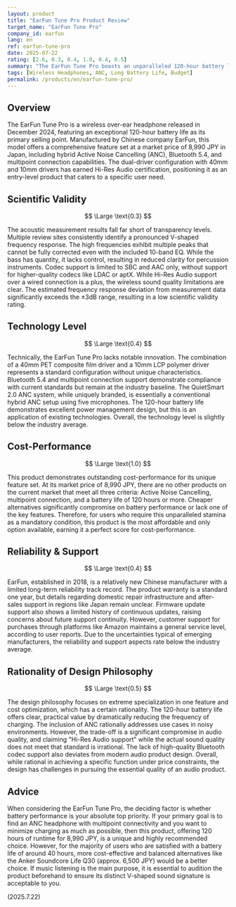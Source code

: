 ```yaml
---
layout: product
title: "EarFun Tune Pro Product Review"
target_name: "EarFun Tune Pro"
company_id: earfun
lang: en
ref: earfun-tune-pro
date: 2025-07-22
rating: [2.6, 0.3, 0.4, 1.0, 0.4, 0.5]
summary: "The EarFun Tune Pro boasts an unparalleled 120-hour battery life, making it a unique offering despite significant compromises in sound quality."
tags: [Wireless Headphones, ANC, Long Battery Life, Budget]
permalink: /products/en/earfun-tune-pro/
---
```


## Overview

The EarFun Tune Pro is a wireless over-ear headphone released in December 2024, featuring an exceptional 120-hour battery life as its primary selling point. Manufactured by Chinese company EarFun, this model offers a comprehensive feature set at a market price of 8,990 JPY in Japan, including hybrid Active Noise Cancelling (ANC), Bluetooth 5.4, and multipoint connection capabilities. The dual-driver configuration with 40mm and 10mm drivers has earned Hi-Res Audio certification, positioning it as an entry-level product that caters to a specific user need.

## Scientific Validity

$$ \Large \text{0.3} $$

The acoustic measurement results fall far short of transparency levels. Multiple review sites consistently identify a pronounced V-shaped frequency response. The high frequencies exhibit multiple peaks that cannot be fully corrected even with the included 10-band EQ. While the bass has quantity, it lacks control, resulting in reduced clarity for percussion instruments. Codec support is limited to SBC and AAC only, without support for higher-quality codecs like LDAC or aptX. While Hi-Res Audio support over a wired connection is a plus, the wireless sound quality limitations are clear. The estimated frequency response deviation from measurement data significantly exceeds the ±3dB range, resulting in a low scientific validity rating.

## Technology Level

$$ \Large \text{0.4} $$

Technically, the EarFun Tune Pro lacks notable innovation. The combination of a 40mm PET composite film driver and a 10mm LCP polymer driver represents a standard configuration without unique characteristics. Bluetooth 5.4 and multipoint connection support demonstrate compliance with current standards but remain at the industry baseline. The QuietSmart 2.0 ANC system, while uniquely branded, is essentially a conventional hybrid ANC setup using five microphones. The 120-hour battery life demonstrates excellent power management design, but this is an application of existing technologies. Overall, the technology level is slightly below the industry average.

## Cost-Performance

$$ \Large \text{1.0} $$

This product demonstrates outstanding cost-performance for its unique feature set. At its market price of 8,990 JPY, there are no other products on the current market that meet all three criteria: Active Noise Cancelling, multipoint connection, and a battery life of 120 hours or more. Cheaper alternatives significantly compromise on battery performance or lack one of the key features. Therefore, for users who require this unparalleled stamina as a mandatory condition, this product is the most affordable and only option available, earning it a perfect score for cost-performance.

## Reliability & Support

$$ \Large \text{0.4} $$

EarFun, established in 2018, is a relatively new Chinese manufacturer with a limited long-term reliability track record. The product warranty is a standard one year, but details regarding domestic repair infrastructure and after-sales support in regions like Japan remain unclear. Firmware update support also shows a limited history of continuous updates, raising concerns about future support continuity. However, customer support for purchases through platforms like Amazon maintains a general service level, according to user reports. Due to the uncertainties typical of emerging manufacturers, the reliability and support aspects rate below the industry average.

## Rationality of Design Philosophy

$$ \Large \text{0.5} $$

The design philosophy focuses on extreme specialization in one feature and cost optimization, which has a certain rationality. The 120-hour battery life offers clear, practical value by dramatically reducing the frequency of charging. The inclusion of ANC rationally addresses use cases in noisy environments. However, the trade-off is a significant compromise in audio quality, and claiming "Hi-Res Audio support" while the actual sound quality does not meet that standard is irrational. The lack of high-quality Bluetooth codec support also deviates from modern audio product design. Overall, while rational in achieving a specific function under price constraints, the design has challenges in pursuing the essential quality of an audio product.

## Advice

When considering the EarFun Tune Pro, the deciding factor is whether battery performance is your absolute top priority. If your primary goal is to find an ANC headphone with multipoint connectivity and you want to minimize charging as much as possible, then this product, offering 120 hours of runtime for 8,990 JPY, is a unique and highly recommended choice. However, for the majority of users who are satisfied with a battery life of around 40 hours, more cost-effective and balanced alternatives like the Anker Soundcore Life Q30 (approx. 6,500 JPY) would be a better choice. If music listening is the main purpose, it is essential to audition the product beforehand to ensure its distinct V-shaped sound signature is acceptable to you.

(2025.7.22)
